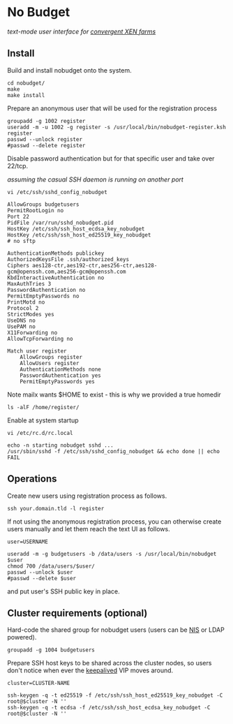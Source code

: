 # No Budget

_text-mode user interface for [convergent XEN farms](https://github.com/pbraun9/xen)_

## Install

Build and install nobudget onto the system.

	cd nobudget/
	make
	make install

Prepare an anonymous user that will be used for the registration process

	groupadd -g 1002 register
	useradd -m -u 1002 -g register -s /usr/local/bin/nobudget-register.ksh register
	passwd --unlock register
	#passwd --delete register

Disable password authentication but for that specific user and take over 22/tcp.

_assuming the casual SSH daemon is running on another port_

	vi /etc/ssh/sshd_config_nobudget

	AllowGroups budgetusers
	PermitRootLogin no
	Port 22
	PidFile /var/run/sshd_nobudget.pid
	HostKey /etc/ssh/ssh_host_ecdsa_key_nobudget
	HostKey /etc/ssh/ssh_host_ed25519_key_nobudget
	# no sftp

	AuthenticationMethods publickey
	AuthorizedKeysFile .ssh/authorized_keys
	Ciphers aes128-ctr,aes192-ctr,aes256-ctr,aes128-gcm@openssh.com,aes256-gcm@openssh.com
	KbdInteractiveAuthentication no
	MaxAuthTries 3
	PasswordAuthentication no
	PermitEmptyPasswords no
	PrintMotd no
	Protocol 2
	StrictModes yes
	UseDNS no
	UsePAM no
	X11Forwarding no
	AllowTcpForwarding no

	Match user register
		AllowGroups register
		AllowUsers register
		AuthenticationMethods none
		PasswordAuthentication yes
		PermitEmptyPasswords yes

Note mailx wants $HOME to exist - this is why we provided a true homedir

	ls -alF /home/register/

Enable at system startup

	vi /etc/rc.d/rc.local

	echo -n starting nobudget sshd ...
	/usr/sbin/sshd -f /etc/ssh/sshd_config_nobudget && echo done || echo FAIL

## Operations

Create new users using registration process as follows.

	ssh your.domain.tld -l register

If not using the anonymous registration process, you can otherwise create users manually and let them reach the text UI as follows.

	user=USERNAME

	useradd -m -g budgetusers -b /data/users -s /usr/local/bin/nobudget $user
	chmod 700 /data/users/$user/
	passwd --unlock $user
	#passwd --delete $user

and put user's SSH public key in place.

## Cluster requirements (optional)

Hard-code the shared group for nobudget users (users can be [NIS](https://pub.nethence.com/network/nis-master) or LDAP powered).

	groupadd -g 1004 budgetusers

Prepare SSH host keys to be shared across the cluster nodes, so users don't notice when ever the [keepalived](https://pub.nethence.com/daemons/keepalived) VIP moves around.

	cluster=CLUSTER-NAME

	ssh-keygen -q -t ed25519 -f /etc/ssh/ssh_host_ed25519_key_nobudget -C root@$cluster -N ''
	ssh-keygen -q -t ecdsa -f /etc/ssh/ssh_host_ecdsa_key_nobudget -C root@$cluster -N ''

